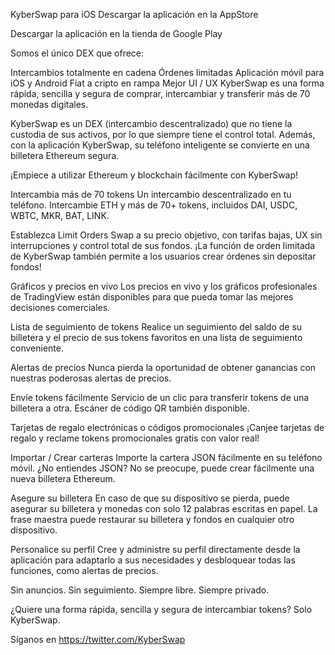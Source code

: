 KyberSwap para iOS
Descargar la aplicación en la AppStore


Descargar la aplicación en la tienda de Google Play


Somos el único DEX que ofrece:

Intercambios totalmente en cadena
Órdenes limitadas
Aplicación móvil para iOS y Android
Fiat a cripto en rampa
Mejor UI / UX
KyberSwap es una forma rápida, sencilla y segura de comprar, intercambiar y transferir más de 70 monedas digitales.

KyberSwap es un DEX (intercambio descentralizado) que no tiene la custodia de sus activos, por lo que siempre tiene el control total. Además, con la aplicación KyberSwap, su teléfono inteligente se convierte en una billetera Ethereum segura.

¡Empiece a utilizar Ethereum y blockchain fácilmente con KyberSwap!

Intercambia más de 70 tokens Un intercambio descentralizado en tu teléfono. Intercambie ETH y más de 70+ tokens, incluidos DAI, USDC, WBTC, MKR, BAT, LINK.

Establezca Limit Orders Swap a su precio objetivo, con tarifas bajas, UX sin interrupciones y control total de sus fondos. ¡La función de orden limitada de KyberSwap también permite a los usuarios crear órdenes sin depositar fondos!

Gráficos y precios en vivo Los precios en vivo y los gráficos profesionales de TradingView están disponibles para que pueda tomar las mejores decisiones comerciales.

Lista de seguimiento de tokens Realice un seguimiento del saldo de su billetera y el precio de sus tokens favoritos en una lista de seguimiento conveniente.

Alertas de precios Nunca pierda la oportunidad de obtener ganancias con nuestras poderosas alertas de precios.

Envíe tokens fácilmente Servicio de un clic para transferir tokens de una billetera a otra. Escáner de código QR también disponible.

Tarjetas de regalo electrónicas o códigos promocionales ¡Canjee tarjetas de regalo y reclame tokens promocionales gratis con valor real!

Importar / Crear carteras Importe la cartera JSON fácilmente en su teléfono móvil. ¿No entiendes JSON? No se preocupe, puede crear fácilmente una nueva billetera Ethereum.

Asegure su billetera En caso de que su dispositivo se pierda, puede asegurar su billetera y monedas con solo 12 palabras escritas en papel. La frase maestra puede restaurar su billetera y fondos en cualquier otro dispositivo.

Personalice su perfil Cree y administre su perfil directamente desde la aplicación para adaptarlo a sus necesidades y desbloquear todas las funciones, como alertas de precios.

Sin anuncios. Sin seguimiento. Siempre libre. Siempre privado.

¿Quiere una forma rápida, sencilla y segura de intercambiar tokens? Solo KyberSwap.

Síganos en https://twitter.com/KyberSwap
